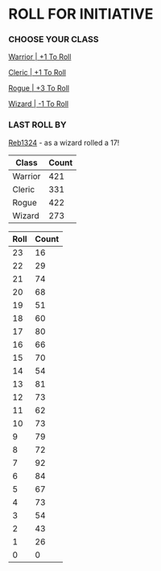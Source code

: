 # ROLL FOR INITIATIVE
### CHOOSE YOUR CLASS

[Warrior | +1 To Roll](https://github.com/benjaminsampica/benjaminsampica/issues/new?title=roll%7Cwarrior&body=Just+click+%27Submit+new+issue%27.)

[Cleric | +1 To Roll](https://github.com/benjaminsampica/benjaminsampica/issues/new?title=roll%7Ccleric&body=Just+click+%27Submit+new+issue%27.)

[Rogue | +3 To Roll](https://github.com/benjaminsampica/benjaminsampica/issues/new?title=roll%7Crogue&body=Just+click+%27Submit+new+issue%27.)

[Wizard | -1 To Roll](https://github.com/benjaminsampica/benjaminsampica/issues/new?title=roll%7Cwizard&body=Just+click+%27Submit+new+issue%27.)
### LAST ROLL BY
[Reb1324](https://www.github.com/Reb1324) - as a wizard rolled a 17!

|Class|Count|
|-|-|
|Warrior|421|
|Cleric|331|
|Rogue|422|
|Wizard|273|

|Roll|Count|
|-|-|
|23|16
|22|29
|21|74
|20|68
|19|51
|18|60
|17|80
|16|66
|15|70
|14|54
|13|81
|12|73
|11|62
|10|73
|9|79
|8|72
|7|92
|6|84
|5|67
|4|73
|3|54
|2|43
|1|26
|0|0
